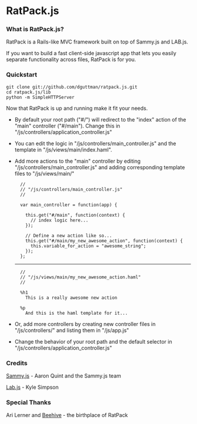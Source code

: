 RatPack.js
===

### What is RatPack.js?

RatPack is a Rails-like MVC framework built on top of Sammy.js and LAB.js. 

If you want to build a fast client-side javascript app that lets you easily separate functionality across files, RatPack is for you.

### Quickstart

    git clone git://github.com/dguttman/ratpack.js.git
    cd ratpack.js/lib
    python -m SimpleHTTPServer
  
Now that RatPack is up and running make it fit your needs.

* By default your root path ("#/") will redirect to the "index" action of the "main" controller ("#/main"). Change this in "/js/controllers/application_controller.js"

* You can edit the logic in "/js/controllers/main_controller.js" and the template in "/js/views/main/index.haml".

* Add more actions to the "main" controller by editing "/js/controllers/main_controller.js" and adding corresponding template files to "/js/views/main/"

        //
        // "/js/controllers/main_controller.js"
        //

        var main_controller = function(app) {

          this.get("#/main", function(context) {
            // index logic here...
          });
      
          // Define a new action like so...
          this.get("#/main/my_new_awesome_action", function(context) {
            this.variable_for_action = "awesome_string";
          });
        };
    
    ---

        //
        // "/js/views/main/my_new_awesome_action.haml"
        //
    
        %h1
          This is a really awesome new action
      
        %p
          And this is the haml template for it...
    
* Or, add more controllers by creating new controller files in "/js/controllers/" and listing them in "/js/app.js"

* Change the behavior of your root path and the default selector in "/js/controllers/application_controller.js"

### Credits

[Sammy.js](http://github.com/quirkey/sammy) - Aaron Quint and the Sammy.js team

[Lab.js](http://github.com/getify/LABjs) - Kyle Simpson

### Special Thanks

Ari Lerner and [Beehive](http://github.com/auser/beehive) - the birthplace of RatPack